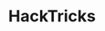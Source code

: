 ---
title: 'HackTricks'
link: 'https://book.hacktricks.xyz/'
summary: 'Ebook gratuito sobre hacking del que me encantaría entenderlo todo.'
tags: ['full-stack', 'ideas']
---